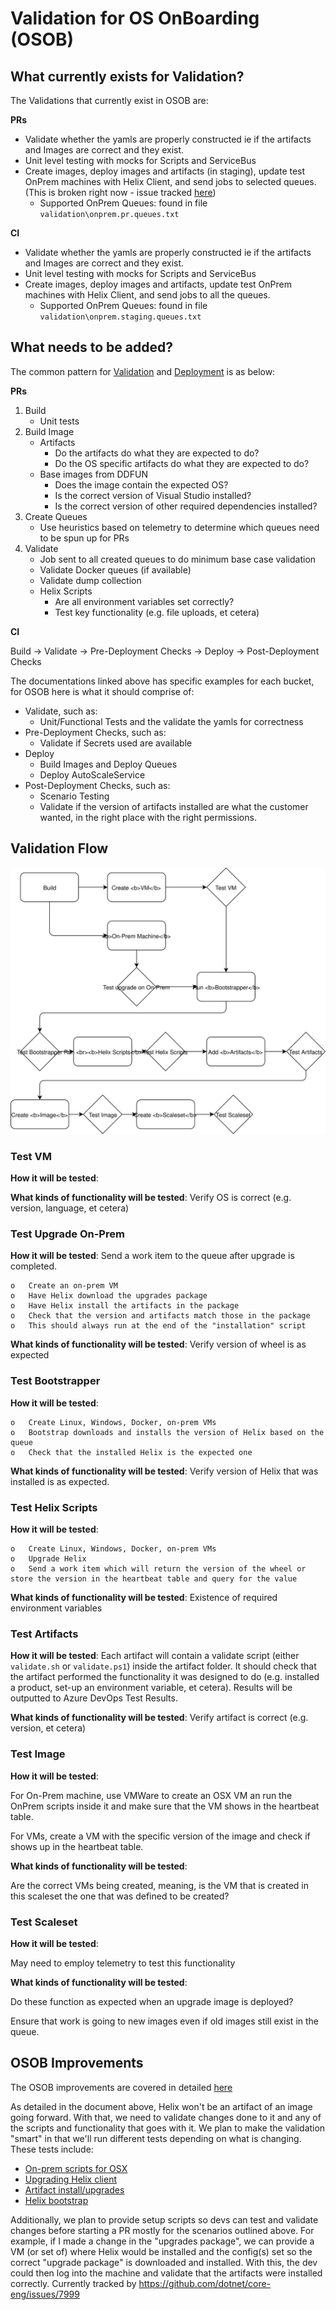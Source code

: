 # Validation for OS OnBoarding (OSOB)

## What currently exists for Validation?
The Validations that currently exist in OSOB are:

**PRs**
- Validate whether the yamls are properly constructed ie if the artifacts and Images are correct and they exist.
- Unit level testing with mocks for Scripts and ServiceBus
- Create images, deploy images and artifacts (in staging), update test OnPrem machines with Helix Client, and send jobs to selected queues. (This is broken right now - issue tracked [here](https://github.com/dotnet/core-eng/issues/7984))
  - Supported OnPrem Queues: found in file `validation\onprem.pr.queues.txt`

**CI**
- Validate whether the yamls are properly constructed ie if the artifacts and Images are correct and they exist.
- Unit level testing with mocks for Scripts and ServiceBus
- Create images, deploy images and artifacts, update test OnPrem machines with Helix Client, and send jobs to all the queues. 
  - Supported OnPrem Queues: found in file `validation\onprem.staging.queues.txt`

## What needs to be added?
The common pattern for [Validation](./ValidationProcess.md) and [Deployment](./DeploymentProcess.md) is as below:

**PRs**

1. Build
    - Unit tests
2. Build Image
    - Artifacts
        - Do the artifacts do what they are expected to do?
        - Do the OS specific artifacts do what they are expected to do?
    - Base images from DDFUN
        - Does the image contain the expected OS?
        - Is the correct version of Visual Studio installed? 
        - Is the correct version of other required dependencies installed? 
3. Create Queues
    - Use heuristics based on telemetry to determine which queues need to be spun up for PRs
4. Validate
    - Job sent to all created queues to do minimum base case validation
    - Validate Docker queues (if available)
    - Validate dump collection
    - Helix Scripts
        - Are all environment variables set correctly?
        - Test key functionality (e.g. file uploads, et cetera)

**CI**

Build -> Validate -> Pre-Deployment Checks -> Deploy -> Post-Deployment Checks

The documentations linked above has specific examples for each bucket, for OSOB here is what it should comprise of:
- Validate, such as:
    - Unit/Functional Tests and the validate the yamls for correctness
- Pre-Deployment Checks, such as:
    - Validate if Secrets used are available
- Deploy 
    - Build Images and Deploy Queues
    - Deploy AutoScaleService
- Post-Deployment Checks, such as:
    - Scenario Testing
    - Validate if the version of artifacts installed are what the customer wanted, in the right place with the right permissions.

## Validation Flow

![OSOB Validation](Images/OSOBValidation.svg)

### Test VM

**How it will be tested**: 

**What kinds of functionality will be tested**: Verify OS is correct (e.g. version, language, et cetera)

### Test Upgrade On-Prem

**How it will be tested**: Send a work item to the queue after upgrade is completed. 

    o	Create an on-prem VM
    o	Have Helix download the upgrades package
    o	Have Helix install the artifacts in the package
    o	Check that the version and artifacts match those in the package
    o	This should always run at the end of the "installation" script


**What kinds of functionality will be tested**: Verify version of wheel is as expected

### Test Bootstrapper

**How it will be tested**: 

    o	Create Linux, Windows, Docker, on-prem VMs
    o	Bootstrap downloads and installs the version of Helix based on the queue
    o	Check that the installed Helix is the expected one

**What kinds of functionality will be tested**: Verify version of Helix that was installed is as expected. 

### Test Helix Scripts

**How it will be tested**: 

    o	Create Linux, Windows, Docker, on-prem VMs
    o	Upgrade Helix
    o	Send a work item which will return the version of the wheel or store the version in the heartbeat table and query for the value

**What kinds of functionality will be tested**: Existence of required environment variables

### Test Artifacts

**How it will be tested**: Each artifact will contain a validate script (either `validate.sh` or `validate.ps1`) inside the artifact folder. It should check that the artifact performed the functionality it was designed to do (e.g. installed a product, set-up an environment variable, et cetera). Results will be outputted to Azure DevOps Test Results. 

**What kinds of functionality will be tested**: Verify artifact is correct (e.g. version, et cetera)

### Test Image

**How it will be tested**: 

For On-Prem machine, use VMWare to create an OSX VM an run the OnPrem scripts inside it and make sure that the VM shows in the heartbeat table. 

For VMs, create a VM with the specific version of the image and check if shows up in the heartbeat table.

**What kinds of functionality will be tested**: 

Are the correct VMs being created, meaning, is the VM that is created in this scaleset the one that was defined to be created? 

### Test Scaleset

**How it will be tested**: 

May need to employ telemetry to test this functionality

**What kinds of functionality will be tested**: 

Do these function as expected when an upgrade image is deployed? 

Ensure that work is going to new images even if old images still exist in the queue. 

## OSOB Improvements
The OSOB improvements are covered in detailed [here](../OSOB/OSOBImprovementsWorkPlan.md)

As detailed in the document above, Helix won't be an artifact of an image going forward. With that, we need to validate changes done
to it and any of the scripts and functionality that goes with it. We plan to make the validation "smart" in that we'll run different
tests depending on what is changing. These tests include:

- [On-prem scripts for OSX](https://github.com/dotnet/core-eng/issues/8001)
- [Upgrading Helix client](https://github.com/dotnet/core-eng/issues/8002)
- [Artifact install/upgrades](https://github.com/dotnet/core-eng/issues/8006)
- [Helix bootstrap](https://github.com/dotnet/core-eng/issues/8007)

Additionally, we plan to provide setup scripts so devs can test and validate changes before starting a PR mostly for the scenarios
outlined above. For example, if I made a change in the "upgrades package", we can provide a VM (or set of) where Helix would be
installed and the config(s) set so the correct "upgrade package" is downloaded and installed. With this, the dev could then log
into the machine and validate that the artifacts were installed correctly. Currently tracked by https://github.com/dotnet/core-eng/issues/7999
